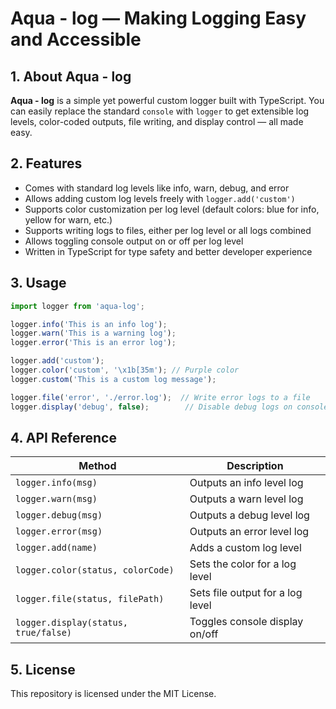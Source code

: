 # **Aqua - log** — Making Logging Easy and Accessible

## 1. About **Aqua - log**

**Aqua - log** is a simple yet powerful custom logger built with TypeScript.
You can easily replace the standard `console` with `logger` to get extensible log levels, color-coded outputs, file writing, and display control — all made easy.

## 2. Features

* Comes with standard log levels like info, warn, debug, and error
* Allows adding custom log levels freely with `logger.add('custom')`
* Supports color customization per log level (default colors: blue for info, yellow for warn, etc.)
* Supports writing logs to files, either per log level or all logs combined
* Allows toggling console output on or off per log level
* Written in TypeScript for type safety and better developer experience

## 3. Usage

```ts
import logger from 'aqua-log';

logger.info('This is an info log');
logger.warn('This is a warning log');
logger.error('This is an error log');

logger.add('custom');
logger.color('custom', '\x1b[35m'); // Purple color
logger.custom('This is a custom log message');

logger.file('error', './error.log');  // Write error logs to a file
logger.display('debug', false);        // Disable debug logs on console
```

## 4. API Reference

| Method                               | Description                      |
| ------------------------------------ | -------------------------------- |
| `logger.info(msg)`                   | Outputs an info level log        |
| `logger.warn(msg)`                   | Outputs a warn level log         |
| `logger.debug(msg)`                  | Outputs a debug level log        |
| `logger.error(msg)`                  | Outputs an error level log       |
| `logger.add(name)`                   | Adds a custom log level          |
| `logger.color(status, colorCode)`    | Sets the color for a log level   |
| `logger.file(status, filePath)`      | Sets file output for a log level |
| `logger.display(status, true/false)` | Toggles console display on/off   |

## 5. License

This repository is licensed under the MIT License.
